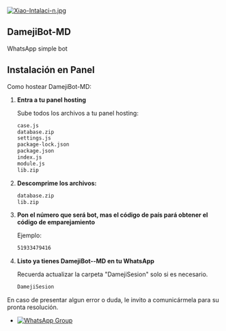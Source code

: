 [![Xiao-Intalaci-n.jpg](https://i.postimg.cc/ZKcV4ssL/Xiao-Intalaci-n.jpg)](https://postimg.cc/XprwgLbZ)

## DamejiBot-MD

WhatsApp simple bot
## Instalación en Panel

Como hostear DamejiBot-MD:

1. **Entra a tu panel hosting**

   Sube todos los archivos a tu panel hosting:
   ```bash
   case.js
   database.zip
   settings.js
   package-lock.json
   package.json
   index.js
   module.js
   lib.zip
   ```
   
2. **Descomprime los archivos:**

    ```bash
   database.zip
   lib.zip
    ```
    
3. **Pon el número que será bot, mas el código de país pará obtener el código de emparejamiento**

   Ejemplo:
    ```bash
   51933479416
    ```

4. **Listo ya tienes DamejiBot--MD en tu WhatsApp**

   Recuerda actualizar la carpeta "DamejiSesion" solo si es necesario. 
    ```bash
   DamejiSesion
    ```

En caso de presentar algun error o duda, le invito a comunicármela para su pronta resolución.
- [![WhatsApp Group](https://img.shields.io/badge/WhatsApp-25D366?style=for-the-badge&logo=whatsapp&logoColor=white)](https://wa.me/51933479416)


